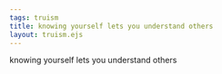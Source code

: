 ```yaml
---
tags: truism
title: knowing yourself lets you understand others
layout: truism.ejs
---
```


knowing yourself lets you understand others